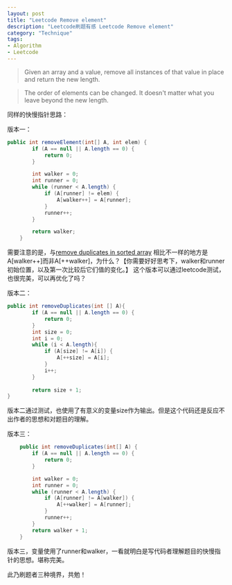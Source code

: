 ```yaml
---
layout: post
title: "Leetcode Remove element"
description: "Leetcode刷题有感 Leetcode Remove element"
category: "Technique"
tags:
- Algorithm
- Leetcode
---
```





> Given an array and a value, remove all instances of that value in place and return the new length.

> The order of elements can be changed. It doesn't matter what you leave beyond the new length.



同样的快慢指针思路：

版本一：

```Java
public int removeElement(int[] A, int elem) {
		if (A == null || A.length == 0) {
			return 0;
		}

		int walker = 0;
		int runner = 0;
		while (runner < A.length) { 
			if (A[runner] != elem) {
				A[walker++] = A[runner];
			}
			runner++;
		}

		return walker;
	}

```

需要注意的是，与[remove duplicates in sorted array](http://anotherbug.com/blog/2015/02/07/Leetcode-remove-duplicates-in-sorted-array/) 相比不一样的地方是 A[walker++]而非A[++walker]，为什么？【你需要好好思考下，walker和runner初始位置，以及第一次比较后它们值的变化。】
这个版本可以通过leetcode测试，也很完美，可以再优化了吗？


版本二：

```Java
public int removeDuplicates(int [] A){
 		if (A == null || A.length == 0) {
			return 0;
		}
		int size = 0;
		int i = 0;
		while (i < A.length){
			if (A[size] != A[i]) {
				A[++size] = A[i];
			}
			i++;
		}
	
	    return size + 1;		
}

```
版本二通过测试，也使用了有意义的变量size作为输出。但是这个代码还是反应不出作者的思想和对题目的理解。

版本三：

```Java
	public int removeDuplicates(int[] A) {
		if (A == null || A.length == 0) {
			return 0;
		}

		int walker = 0;
		int runner = 0;
		while (runner < A.length) {
			if (A[runner] != A[walker]) {
				A[++walker] = A[runner];
			}
			runner++;
		}
		return walker + 1;
	}
```
版本三，变量使用了runner和walker，一看就明白是写代码者理解题目的快慢指针的思想。堪称完美。

此乃刷题者三种境界，共勉！








